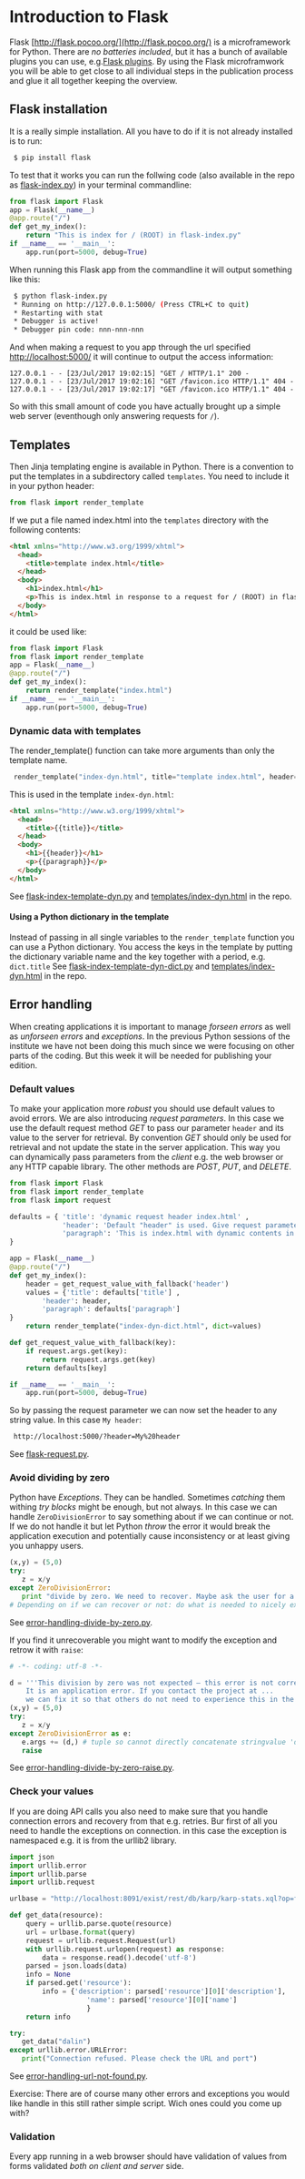 # Introduction to Flask
Flask [http://flask.pocoo.org/](http://flask.pocoo.org/) is a microframework for Python. There are _no batteries included_, but it has a bunch of available plugins you can use, e.g.[Flask plugins](http://flask.pocoo.org/extensions/). By using the Flask microframwork you will be able to get close to all individual steps in the publication process and glue it all together keeping the overview.

## Flask installation
It is a really simple installation. All you have to do if it is not already installed is to run:
```bash
 $ pip install flask
```
To test that it works you can run the follwing code (also available in the repo as [flask-index.py](flask-index.py)) in your terminal commandline:
```python
from flask import Flask
app = Flask(__name__)
@app.route("/")
def get_my_index():
    return "This is index for / (ROOT) in flask-index.py"
if __name__ == '__main__':
    app.run(port=5000, debug=True)
```
When running this Flask app from the commandline it will output something like this: 
```bash
 $ python flask-index.py 
 * Running on http://127.0.0.1:5000/ (Press CTRL+C to quit)
 * Restarting with stat
 * Debugger is active!
 * Debugger pin code: nnn-nnn-nnn
```

And when making a request to you app through the url specified <http://localhost:5000/> it will continue to output the access information:

```
127.0.0.1 - - [23/Jul/2017 19:02:15] "GET / HTTP/1.1" 200 -
127.0.0.1 - - [23/Jul/2017 19:02:16] "GET /favicon.ico HTTP/1.1" 404 -
127.0.0.1 - - [23/Jul/2017 19:02:17] "GET /favicon.ico HTTP/1.1" 404 -
```

So with this small amount of code you have actually brought up a simple web server (eventhough only answering requests for `/`).

## Templates
Then Jinja templating engine is available in Python. There is a convention to put the templates in a subdirectory called `templates`.
You need to include it in your python header:
```python
from flask import render_template
```

If we put a file named index.html into the `templates` directory with the following contents:
```html
<html xmlns="http://www.w3.org/1999/xhtml">
  <head>
    <title>template index.html</title>
  </head>
  <body>
    <h1>index.html</h1>
    <p>This is index.html in response to a request for / (ROOT) in flask-index-template.py</p>
  </body>
</html>
```
it could be used like:
```python
from flask import Flask
from flask import render_template
app = Flask(__name__)
@app.route("/")
def get_my_index():
    return render_template("index.html")
if __name__ == '__main__':
    app.run(port=5000, debug=True)
``` 

### Dynamic data with templates 
The render_template() function can take more arguments than only the template name.
```python
 render_template("index-dyn.html", title="template index.html", header="index.html", paragraph="...") 
```

This is used in the template `index-dyn.html`:
```html
<html xmlns="http://www.w3.org/1999/xhtml">
  <head>
    <title>{{title}}</title>
  </head>
  <body>
    <h1>{{header}}</h1>
    <p>{{paragraph}}</p>
  </body>
</html>
```
See [flask-index-template-dyn.py](flask-index-template-dyn.py) and [templates/index-dyn.html](templates/index-dyn.html) in the repo.

#### Using a Python dictionary in the template 
Instead of passing in all single variables to the `render_template` function you can use a Python dictionary. You access the keys in the template by putting the dictionary variable name and the key together with a period, e.g. `dict.title` 
See [flask-index-template-dyn-dict.py](flask-index-template-dyn-dict.py) and [templates/index-dyn.html](templates/index-dyn-dict.html) in the repo.

## Error handling
When creating applications it is important to manage _forseen errors_ as well as _unforseen errors_ and _exceptions_.
In the previous Python sessions of the institute we have not been doing this much since we were focusing on other parts of the coding. But this week it will be needed for publishing your edition.

### Default values
To make your application more _robust_ you should use default values to avoid errors. We are also introducing _request parameters_. In this case we use the default request method _GET_ to pass our parameter `header` and its value to the server for retrieval. By convention _GET_ should only be used for retrieval and not update the state in the server application. This way you can dynamically pass parameters from the _client_ e.g. the web browser or any HTTP capable library. The other methods are _POST_, _PUT_, and _DELETE_.

```python
from flask import Flask
from flask import render_template
from flask import request

defaults = { 'title': 'dynamic request header index.html' ,
             'header': 'Default "header" is used. Give request parameter header with a value to change it.',
             'paragraph': 'This is index.html with dynamic contents in response to a request for / (ROOT) in flask-request.py'
}

app = Flask(__name__)
@app.route("/")
def get_my_index():
    header = get_request_value_with_fallback('header')
    values = {'title': defaults['title'] ,
        'header': header,
        'paragraph': defaults['paragraph'] 
}
    return render_template("index-dyn-dict.html", dict=values)

def get_request_value_with_fallback(key):
    if request.args.get(key):
        return request.args.get(key)
    return defaults[key]

if __name__ == '__main__':
    app.run(port=5000, debug=True)
```
So by passing the request parameter we can now set the header to any string value. In this case `My header`: 
```bash
 http://localhost:5000/?header=My%20header
```
 
See [flask-request.py](flask-request.py).

### Avoid dividing by zero
Python have _Exceptions_. They can be handled. Sometimes _catching_ them  withing _try blocks_ might be enough, but not always. In this case  we can handle `ZeroDivisionError` to say something about if we can continue or not. If we do not handle it but let Python _throw_ the error it would break the application execution and potentially cause inconsistency or at least giving you unhappy users.

```python
(x,y) = (5,0)
try:
   z = x/y
except ZeroDivisionError:
   print "divide by zero. We need to recover. Maybe ask the user for a better value."
# Depending on if we can recover or not: do what is needed to nicely exit or take receovery actions
```

See [error-handling-divide-by-zero.py](error-handling-divide-by-zero.py).

If you find it unrecoverable you might want to modify the exception and retrow it with `raise`:

```python
# -*- coding: utf-8 -*-

d = '''This division by zero was not expected — this error is not correctable by you.
    It is an application error. If you contact the project at ... 
    we can fix it so that others do not need to experience this in the future.'''
(x,y) = (5,0)
try:
   z = x/y
except ZeroDivisionError as e:
   e.args += (d,) # tuple so cannot directly concatenate stringvalue 'd' 
   raise
```

See [error-handling-divide-by-zero-raise.py](error-handling-divide-by-zero-raise.py).

### Check your values
If you are doing API calls you also need to make sure that you handle connection errors and recovery from that e.g. retries. Bur first of all you need to handle the exceptions on connection. in this case the exception is namespaced e.g. it is from the urllib2 library.

```python
import json
import urllib.error
import urllib.parse
import urllib.request

urlbase = "http://localhost:8091/exist/rest/db/karp/karp-stats.xql?op=feat-stats&do-feat-values=true&use-current=true&json=true&resurs={}"

def get_data(resource):
    query = urllib.parse.quote(resource)
    url = urlbase.format(query)
    request = urllib.request.Request(url)
    with urllib.request.urlopen(request) as response: 
        data = response.read().decode('utf-8')
    parsed = json.loads(data)
    info = None
    if parsed.get('resource'):
        info = {'description': parsed['resource'][0]['description'],
                   'name': parsed['resource'][0]['name']
                   }
    return info

try: 
   get_data("dalin")
except urllib.error.URLError:
   print("Connection refused. Please check the URL and port")
```

See [error-handling-url-not-found.py](error-handling-url-not-found.py).

Exercise: There are of course many other errors and exceptions you would like handle in this still rather simple script. Wich ones could you come up with? 

### Validation
Every app running in a web browser should have validation of values from forms validated *both on client and server* side.
